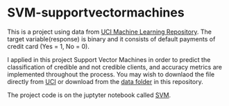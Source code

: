 # SVM-supportvectormachines
This is a project using data from [UCI Machine Learning Repository](https://archive.ics.uci.edu/ml/datasets/default+of+credit+card+clients). The target variable(response) is binary and it consists of default payments of credit card (Yes = 1, No = 0).

I applied in this project Support Vector Machines in order to predict the classification of credible and not credible clients, and accuracy metrics are implemented throughout the process. You may wish to downlaod the file directly from [UCI](https://archive.ics.uci.edu/ml/machine-learning-databases/00350/) or download from the [data folder](data/) in this repository.

The project code is on the juptyter notebook called [SVM](SVM.ipynb).
